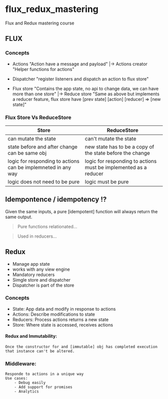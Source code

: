 # flux_redux_mastering
Flux and Redux mastering course




## FLUX

### Concepts


* Actions 
    "Action have a message and payload"
        |-> Actions creator "Helper functions for actions"

* Dispatcher 
    "register listeners and dispatch an action to flux store"

* Flux store
    "Contains the app state, no api to change data, we can have more than one store"
        |-> Reduce store
            "Same as above but implements a reducer feature, flux store have [prev state] [action] [reducer] => [new state]"


### Flux Store Vs ReduceStore

Store | ReduceStore
---   | --- 
can mutate the state        | can't mutate the state
state before and after change can be same obj | new state has to be a copy of the state before the change
logic for responding to actions can be implemneted in any way | logic for responding to actions must be implemented as a reducer
logic does not need to be pure | logic must be pure


## Idempontence / idempotency !?

Given the same inputs, a pure [idempotent] function will always return the same output.

> Pure functions relationated...

> Used in reducers...



## Redux

- Manage app state
- works with any view engine
- Mandatory reducers
- Simgle store and dispatcher
- Dispatcher is part of the store


### Concepts

* State: App data and modify in response to actions 
* Actions: Describe modifications to state
* Reducers: Process actions returns a new state
* Store: Where state is accessed, receives actions


#### Redux and Immutability:
    Once the constructor for and [immutable] obj has completed execution that instance can't be altered.


### Middleware:
    Responde to actions in a unique way
    Use cases: 
        - Debug easily
        - Add support for promises
        - Analytics


